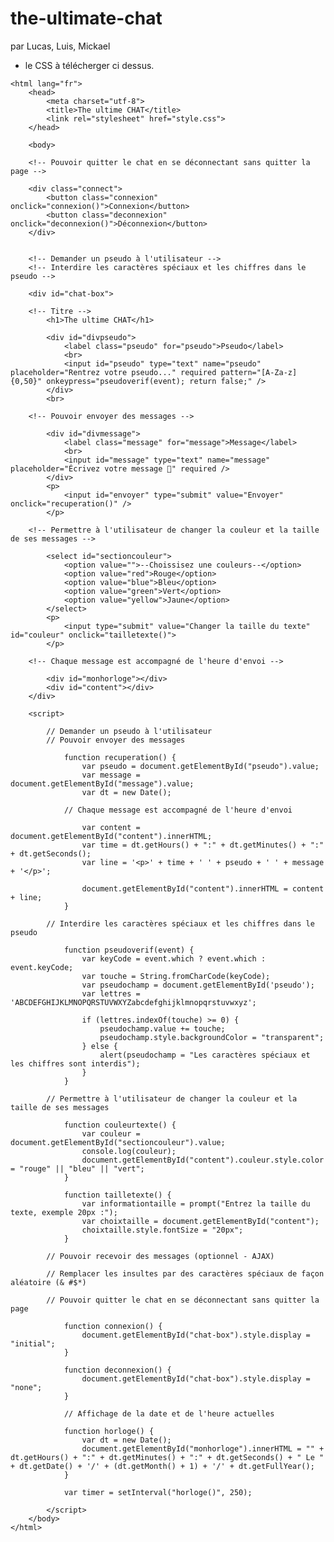 # the-ultimate-chat
par Lucas, Luis, Mickael
+ le CSS à télécherger ci dessus.

<!DOCTYPE html>
    <html lang="fr">
        <head>
            <meta charset="utf-8">
            <title>The ultime CHAT</title>
            <link rel="stylesheet" href="style.css">
        </head>
        
        <body>

        <!-- Pouvoir quitter le chat en se déconnectant sans quitter la page -->

        <div class="connect">
            <button class="connexion" onclick="connexion()">Connexion</button>
            <button class="deconnexion" onclick="deconnexion()">Déconnexion</button>
        </div>


        <!-- Demander un pseudo à l'utilisateur -->
        <!-- Interdire les caractères spéciaux et les chiffres dans le pseudo -->

        <div id="chat-box">
            
        <!-- Titre -->
            <h1>The ultime CHAT</h1>

            <div id="divpseudo">
                <label class="pseudo" for="pseudo">Pseudo</label> 
                <br>
                <input id="pseudo" type="text" name="pseudo" placeholder="Rentrez votre pseudo..." required pattern="[A-Za-z]{0,50}" onkeypress="pseudoverif(event); return false;" /> 
            </div>
            <br>
         
        <!-- Pouvoir envoyer des messages -->

            <div id="divmessage">
                <label class="message" for="message">Message</label>
                <br>
                <input id="message" type="text" name="message" placeholder="Écrivez votre message 👋" required />
            </div>
            <p>
                <input id="envoyer" type="submit" value="Envoyer" onclick="recuperation()" />
            </p>

        <!-- Permettre à l'utilisateur de changer la couleur et la taille de ses messages --> 

            <select id="sectioncouleur">
                <option value="">--Choissisez une couleurs--</option>
                <option value="red">Rouge</option>
                <option value="blue">Bleu</option>
                <option value="green">Vert</option>
                <option value="yellow">Jaune</option>
            </select>
            <p>
                <input type="submit" value="Changer la taille du texte" id="couleur" onclick="tailletexte()">
            </p>

        <!-- Chaque message est accompagné de l'heure d'envoi -->

            <div id="monhorloge"></div>
            <div id="content"></div>
        </div>

        <script>

            // Demander un pseudo à l'utilisateur
            // Pouvoir envoyer des messages 
            
                function recuperation() {
                    var pseudo = document.getElementById("pseudo").value;
                    var message = document.getElementById("message").value;
                    var dt = new Date();
        
                // Chaque message est accompagné de l'heure d'envoi
            
                    var content = document.getElementById("content").innerHTML;
                    var time = dt.getHours() + ":" + dt.getMinutes() + ":" + dt.getSeconds();
                    var line = '<p>' + time + ' ' + pseudo + ' ' + message + '</p>';
            
                    document.getElementById("content").innerHTML = content + line;
                }
            
            // Interdire les caractères spéciaux et les chiffres dans le pseudo
                
                function pseudoverif(event) {
                    var keyCode = event.which ? event.which : event.keyCode;
                    var touche = String.fromCharCode(keyCode);
                    var pseudochamp = document.getElementById('pseudo');
                    var lettres = 'ABCDEFGHIJKLMNOPQRSTUVWXYZabcdefghijklmnopqrstuvwxyz';
                
                    if (lettres.indexOf(touche) >= 0) {
                        pseudochamp.value += touche;
                        pseudochamp.style.backgroundColor = "transparent";
                    } else {
                        alert(pseudochamp = "Les caractères spéciaux et les chiffres sont interdis");
                    }
                }
            
            // Permettre à l'utilisateur de changer la couleur et la taille de ses messages
            
                function couleurtexte() {
                    var couleur = document.getElementById("sectioncouleur").value;
                    console.log(couleur);
                    document.getElementById("content").couleur.style.color = "rouge" || "bleu" || "vert";
                }

                function tailletexte() {
                    var informationtaille = prompt("Entrez la taille du texte, exemple 20px :");
                    var choixtaille = document.getElementById("content");
                    choixtaille.style.fontSize = "20px";
                }
            
            // Pouvoir recevoir des messages (optionnel - AJAX) 
            
            // Remplacer les insultes par des caractères spéciaux de façon aléatoire (& #$*) 
            
            // Pouvoir quitter le chat en se déconnectant sans quitter la page
            
                function connexion() {
                    document.getElementById("chat-box").style.display = "initial";
                }
                
                function deconnexion() {
                    document.getElementById("chat-box").style.display = "none";
                }
                
                // Affichage de la date et de l'heure actuelles
                
                function horloge() {
                    var dt = new Date();
                    document.getElementById("monhorloge").innerHTML = "" + dt.getHours() + ":" + dt.getMinutes() + ":" + dt.getSeconds() + " Le " + dt.getDate() + '/' + (dt.getMonth() + 1) + '/' + dt.getFullYear();
                }
                
                var timer = setInterval("horloge()", 250);
            
            </script>
        </body>
    </html> 

